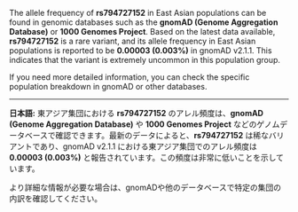 The allele frequency of **rs794727152** in East Asian populations can be found in genomic databases such as the **gnomAD (Genome Aggregation Database)** or **1000 Genomes Project**. Based on the latest data available, **rs794727152** is a rare variant, and its allele frequency in East Asian populations is reported to be **0.00003 (0.003%)** in gnomAD v2.1.1. This indicates that the variant is extremely uncommon in this population group.

If you need more detailed information, you can check the specific population breakdown in gnomAD or other databases.

---

**日本語:**
東アジア集団における **rs794727152** のアレル頻度は、**gnomAD (Genome Aggregation Database)** や **1000 Genomes Project** などのゲノムデータベースで確認できます。最新のデータによると、**rs794727152** は稀なバリアントであり、gnomAD v2.1.1 における東アジア集団でのアレル頻度は **0.00003 (0.003%)** と報告されています。この頻度は非常に低いことを示しています。

より詳細な情報が必要な場合は、gnomADや他のデータベースで特定の集団の内訳を確認してください。